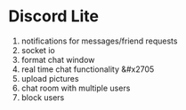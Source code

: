 # Discord Lite

1. notifications for messages/friend requests
2. socket io
3. format chat window
4. real time chat functionality &#x2705
5. upload pictures
6. chat room with multiple users
7. block users
